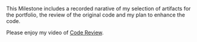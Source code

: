   This Milestone includes a recorded narative of my selection of artifacts for the portfolio, the review of the original code and my plan to enhance the code.
  
  Please enjoy my video of [Code Review](https://www.loom.com/share/1ad24d19309b48c3b39fcd978ce13a2c).

